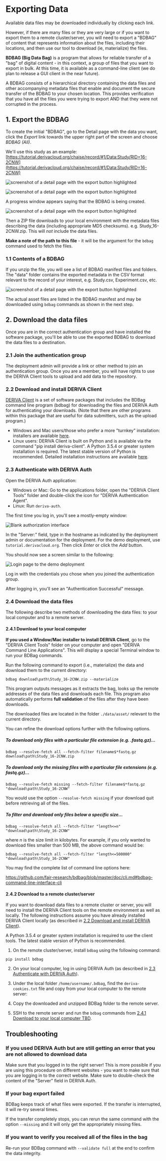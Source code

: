 # Exporting Data

Available data files may be downloaded individually by clicking each link.

However, if there are many files or they are very large or if you want to export them to a remote cluster/server, you will need to export a "BDBAG" of content that represents information about the files, including their locations, and then use our tool to download (ie, materialize) the files.

**BDBAG (Big Data Bag)** is a program that allows for reliable transfer of a "bag" of digital content - in this context, a group of files that you want to export in bulk. At this time, it is available as a command-line client (we do plan to release a GUI client in the near future).

A BDBAG consists of a hierarchical directory containing the data files and other accompanying metadata files that enable and document the secure transfer of the BDBAG to your chosen location. This provides verification that you have all the files you were trying to export AND that they were not corrupted in the process.

## 1. Export the BDBAG

To create the initial "BDBAG", go to the Detail page with the data you want, click the *Export* link towards the upper right part of the screen and choose *BDBAG (All)*.

We'll use this study as an example: [https://tutorial.derivacloud.org/chaise/record/#1/Data:Study/RID=16-2CNW](https://tutorial.derivacloud.org/chaise/record/#1/Data:Study/RID=16-2CNW)

![screenshot of a detail page with the export button highlighted](export-button.png)

![screenshot of a detail page with the export button highlighted](click-export.png)

A progress window appears saying that the BDBAG is being created.

![screenshot of a detail page with the export button highlighted](exporting-bag.png)

Then a ZIP file downloads to your local environment with the metadata files describing the data (including appropriate MD5 checksums). e.g. Study_16-2CNW.zip. This will *not* include the data files.

**Make a note of the path to this file** - it will be the argument for the `bdbag` command used to fetch the files.

### 1.1 Contents of a BDBAG

If you unzip the file, you will see a list of BDBAG manifest files and folders. The "data" folder contains the exported metadata in the CSV format relevant to the record of your interest, e.g. Study.csv, Experiment.csv, etc.

![screenshot of a detail page with the export button highlighted](bdbag-contents.png)

The actual asset files are listed in the BDBAG manifest and may be downloaded using `bdbag` commands as shown in the next step.

## 2. Download the data files

Once you are in the correct authentication group and have installed the software package, you'll be able to use the exported BDBAG to download the data files to a destination.

### 2.1 Join the authentication group

The deployment admin will provide a link or other method to join an authentication group. Once you are a member, you will have rights to use the DERIVA Client tools to upload and add data to the repository.

### 2.2 Download and install DERIVA Client

[DERIVA Client](https://github.com/informatics-isi-edu/deriva-client) is a set of software packages that includes the BDBag command line program (bdbag) for downloading the files and DERIVA Auth for authenticating your downloads. (Note that there are other programs within this package that are useful for data submitters, such as the upload program.)

* Windows and Mac users/those who prefer a more "turnkey" installation: installers are available [here](https://github.com/informatics-isi-edu/deriva-client-bundle/releases/latest).
* Linux users: DERIVA Client is built on Python and is available via the command "pip install deriva-client". A Python 3.5.4 or greater system installation is required. The latest stable version of Python is recommended. Detailed installation instructions are available [here](https://github.com/informatics-isi-edu/deriva-client#deriva-client).

### 2.3 Authenticate with DERIVA Auth

Open the DERIVA Auth application:

* Windows or Mac: Go to the applications folder, open the "DERIVA Client Tools" folder and double-click the icon for "DERIVA Authentication Agent".
* Linux: Run `deriva-auth`.

The first time you log in, you'll see a mostly-empty window:

![Blank authorization interface](blank-auth.png)

In the "Server:" field, type in the hostname as indicated by the deployment admin or documentation for the deployment. For the demo deployment, use `tutorial.derivacloud.org`. Then click _Enter_ or click the _Add_ button.

You should now see a screen similar to the following:

![Login page to the demo deployment](login_deriva_auth_2.png)

Log in with the credentials you chose when you joined the authentication group.

After logging in, you'll see an "Authentication Successful" message.

### 2.4 Download the data files

The following describe two methods of downloading the data files: to your local computer and to a remote server.

#### 2.4.1 Download to your local computer

**If you used a Window/Mac installer to install DERIVA Client**, go to the "DERIVA Client Tools" folder on your computer and open "DERIVA Command Line Applications". This will display a special Terminal window to run your BDBag commands.

Run the following command to export (i.e., materialize) the data and download them to the current directory:

```
bdbag download\path\Study_16-2CNW.zip --materialize
```

This program outputs messages as it extracts the bag, looks up the remote addresses of the data files and downloads each file. This program also automatically performs **full validation** of the files after they have been downloads.

The downloaded files are located in the folder `./data/asset/` relevant to the current directory.

You can refine the download options further with the following options.

##### To download only files with a particular file extension (e.g. .fastq.gz)...

```
bdbag --resolve-fetch all --fetch-filter filename$*fastq.gz download\path\Study_16-2CNW.zip
```

##### To download only the missing files with a particular file extensions (e.g. fastq.gz)...

```
bdbag --resolve-fetch missing --fetch-filter filename$*fastq.gz "download\path\Study_16-2CNW"
```

You would use the option `--resolve-fetch missing` if your download quit before retrieving all of the files.

##### To filter and download only files below a specific size...

```
bdbag --resolve-fetch all --fetch-filter "length<=n" "download\path\Study_16-2CNW"
```
where *n* is the size limit in kilobytes. For example, if you only wanted to download files smaller than 500 MB, the above command would be:

```
bdbag --resolve-fetch all --fetch-filter "length<=500000" "download\path\Study_16-2CNW"
```

You may find the complete list of command line options here:

https://github.com/fair-research/bdbag/blob/master/doc/cli.md#bdbag-command-line-interface-cli

#### 2.4.2 Download to a remote cluster/server

If you want to download data files to a remote cluster or server, you will need to install the DERIVA Client tools on the remote environment as well as locally. The following instructions assume you have already installed DERIVA Client locally (as described in [2.2 Download and install DERIVA Client](#)).

A Python 3.5.4 or greater system installation is required to use the client tools. The latest stable version of Python is recommended.

1. On the remote cluster/server, install `bdbag` using the following command:
```
pip install bdbag
```

2. On your local computer, log in using DERIVA Auth (as described in [2.3 Authenticate with DERIVA Auth](#)).

3. Under the local folder `/home/username/.bdbag`, find the `deriva-cookies.txt` file and copy from your local computer to the remote server:

4. Copy the downloaded and unzipped BDBag folder to the remote server.

5. SSH to the remote server and run the `bdbag` commands from [2.4.1 Download to your local computer TBD](#).


## Troubleshooting

### If you used DERIVA Auth but are still getting an error that you are not allowed to download data

Make sure that you logged in to the right server! This is more possible if you are using this procedure on different websites - you want to make sure that you are logging in to the correct website. Make sure to double-check the content of the "Server" field in DERIVA Auth.

### If your bag export failed

BDBag keeps track of what files were exported. If the transfer is interrupted, it will re-try several times.

If the transfer completely stops, you can rerun the same command with the option `--missing` and it will only get the appropriately missing files.

### If you want to verify you received all of the files in the bag

Re-run your BDBag command with `--validate full` at the end to confirm the data integrity.
